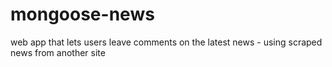 # mongoose-news
web app that lets users leave comments on the latest news - using scraped news from another site
